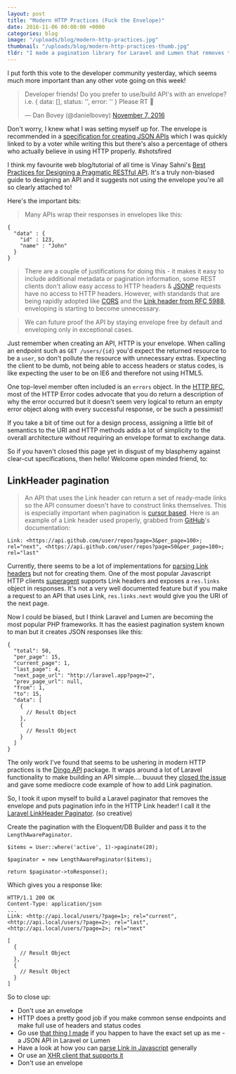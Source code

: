 ```yaml
---
layout: post
title: "Modern HTTP Practices (Fuck the Envelope)"
date: 2016-11-06 00:00:00 +0000
categories: blog
image: "/uploads/blog/modern-http-practices.jpg"
thumbnail: "/uploads/blog/modern-http-practices-thumb.jpg"
tldr: "I made a pagination library for Laravel and Lumen that removes the envelope: <a href='https://github.com/danbovey/laravel-linkheader-paginator'>Laravel LinkHeader Paginator</a>"
---
```


I put forth this vote to the developer community yesterday, which seems much more important than any other vote going on this week!<!-- more -->

<blockquote class="twitter-tweet" data-lang="en"><p lang="en" dir="ltr">Developer friends! Do you prefer to use/build API&#39;s with an envelope? i.e. { data: [], status: &#39;&#39;, error: &#39;&#39; } Please RT 💌</p>&mdash; Dan Bovey (@danielbovey) <a href="https://twitter.com/danielbovey/status/795675648496992256">November 7, 2016</a></blockquote>

Don't worry, I knew what I was setting myself up for. The envelope is recommended in a [specification for creating JSON APIs](http://jsonapi.org/) which I was quickly linked to by a voter while writing this but there's also a percentage of others who actually believe in using HTTP properly. #shotsfired

I think my favourite web blog/tutorial of all time is Vinay Sahni's [Best Practices for Designing a Pragmatic RESTful API](http://www.vinaysahni.com/best-practices-for-a-pragmatic-restful-api). It's a truly non-biased guide to designing an API and it suggests not using the envelope you're all so clearly attached to!

Here's the important bits:

>Many APIs wrap their responses in envelopes like this:

    {
      "data" : {
        "id" : 123,
        "name" : "John"
      }
    }

>There are a couple of justifications for doing this - it makes it easy to include additional metadata or pagination information, some REST clients don't allow easy access to HTTP headers & [JSONP](http://en.wikipedia.org/wiki/JSONP) requests have no access to HTTP headers. However, with standards that are being rapidly adopted like [CORS](http://www.w3.org/TR/cors/) and the [Link header from RFC 5988](http://tools.ietf.org/html/rfc5988#page-6), enveloping is starting to become unnecessary.

>We can future proof the API by staying envelope free by default and enveloping only in exceptional cases.

Just remember when creating an API, HTTP is your envelope. When calling an endpoint such as `GET /users/{id}` you'd expect the returned resource to be a `user`, so don't pollute the resource with unnecessary extras. Expecting the client to be dumb, not being able to access headers or status codes, is like expecting the user to be on IE6 and therefore not using HTML5.

One top-level member often included is an `errors` object. In the [HTTP RFC](http://www.w3.org/Protocols/rfc2616/rfc2616-sec10.html#sec10.4), most of the HTTP Error codes advocate that you do return a description of why the error occurred but it doesn't seem very logical to return an empty error object along with every successful response, or be such a pessimist!

If you take a bit of time out for a design process, assigning a little bit of semantics to the URI and HTTP methods adds a lot of simplicity to the overall architecture without requiring an envelope format to exchange data.

So if you haven't closed this page yet in disgust of my blasphemy against clear-cut specifications, then hello! Welcome open minded friend, to:

## LinkHeader pagination

>An API that uses the Link header can return a set of ready-made links so the API consumer doesn't have to construct links themselves. This is especially important when pagination is [cursor based](https://developers.facebook.com/docs/reference/api/pagination/). Here is an example of a Link header used properly, grabbed from [GitHub](http://developer.github.com/v3/#pagination)'s documentation:

    Link: <https://api.github.com/user/repos?page=3&per_page=100>; rel="next", <https://api.github.com/user/repos?page=50&per_page=100>; rel="last"

Currently, there seems to be a lot of implementations for [parsing Link headers](https://github.com/thlorenz/parse-link-header) but not for creating them. One of the most popular Javascript HTTP clients [superagent](https://github.com/visionmedia/superagent) supports Link headers and exposes a `res.links` object in responses. It's not a very well documented feature but if you make a request to an API that uses Link, `res.links.next` would give you the URI of the next page.

Now I could be biased, but I think Laravel and Lumen are becoming the most popular PHP frameworks. It has the easiest pagination system known to man but it creates JSON responses like this:

    {
      "total": 50,
      "per_page": 15,
      "current_page": 1,
      "last_page": 4,
      "next_page_url": "http://laravel.app?page=2",
      "prev_page_url": null,
      "from": 1,
      "to": 15,
      "data": [
        {
          // Result Object
        },
        {
          // Result Object
        }
      ]
    }

The only work I've found that seems to be ushering in modern HTTP practices is the [Dingo API](https://github.com/dingo/api) package. It wraps around a lot of Laravel functionality to make building an API simple.... buuuut they [closed the issue](https://github.com/dingo/api/issues/246#issuecomment-127840826) and gave some mediocre code example of how to add Link pagination.

So, I took it upon myself to build a Laravel paginator that removes the envelope and puts pagination info in the HTTP Link header! I call it the [Laravel LinkHeader Paginator](https://github.com/danbovey/laravel-linkheader-paginator). (so creative)

Create the pagination with the Eloquent/DB Builder and pass it to the `LengthAwarePaginator`.

    $items = User::where('active', 1)->paginate(20);

    $paginator = new LengthAwarePaginator($items);

    return $paginator->toResponse();

Which gives you a response like:

<pre><code class="hljs http">HTTP/1.1 200 OK
Content-Type: application/json
...
Link: &lt;http://api.local/users/?page=1&gt;; rel="current", &lt;http://api.local/users/?page=2&gt;; rel="last", &lt;http://api.local/users/?page=2&gt;; rel="next"

[
  {
    // Result Object
  },
  {
    // Result Object
  }
]
</code></pre>

So to close up:

- Don't use an envelope
- HTTP does a pretty good job if you make common sense endpoints and make full use of headers and status codes
- Go use [that thing I made](https://github.com/danbovey/laravel-linkheader-paginator) if you happen to have the exact set up as me - a JSON API in Laravel or Lumen
- Have a look at how you can [parse Link in Javascript](https://github.com/thlorenz/parse-link-header) generally
- Or use an [XHR client that supports it](https://github.com/visionmedia/superagent)
- Don't use an envelope
